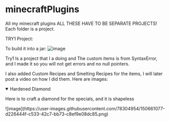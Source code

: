# minecraftPlugins
All my minecraft plugins
ALL THESE HAVE TO BE SEPARATE PROJECTS! Each folder is a project.

TRY1 Project:

To build it into a jar:
![image](https://user-images.githubusercontent.com/78304954/150655726-7cbedf42-03e5-414b-b0cb-1e654becf87f.png)

Try1 Is a project that I a doing and The custom items is from SyntaxError, and I made it so you will not get errors and no null pointers.

I also added Custom Recipes and Smelting Recipes for the items, I will later post a video on how I did them.
Here are images:
<details open>
  <summary>Hardened Diamond</summary>
  <p>Here is to craft a diamond for the specials, and it is shapeless </p>
  ![image](https://user-images.githubusercontent.com/78304954/150661077-d226444f-c533-42c7-bb73-c8ef9e08dc85.png)
</details>
